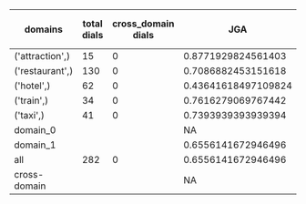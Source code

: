 | domains         |   total dials |   cross_domain dials | JGA                 | RSA                | TA                 | CDTA   |   total turns |   cross-domain turns |
|-----------------|---------------|----------------------|---------------------|--------------------|--------------------|--------|---------------|----------------------|
| ('attraction',) |            15 |                    0 | 0.8771929824561403  | 0.9502923976608186 | 0.9122807017543859 | NA     |            57 |                    0 |
| ('restaurant',) |           130 |                    0 | 0.7086882453151618  | 0.9136833536833527 | 0.8040885860306644 | NA     |           587 |                    0 |
| ('hotel',)      |            62 |                    0 | 0.43641618497109824 | 0.8276880607315389 | 0.5924855491329479 | NA     |           346 |                    0 |
| ('train',)      |            34 |                    0 | 0.7616279069767442  | 0.926923076923077  | 0.872093023255814  | NA     |           172 |                    0 |
| ('taxi',)       |            41 |                    0 | 0.7393939393939394  | 0.8747379454926627 | 0.8606060606060606 | NA     |           165 |                    0 |
| domain_0        |               |                      | NA                  | NA                 | NA                 | NA     |             0 |                    0 |
| domain_1        |               |                      | 0.6556141672946496  | 0.8897012493210198 | 0.7694046721929163 | NA     |          1327 |                    0 |
| all             |           282 |                    0 | 0.6556141672946496  | 0.8897012493210198 | 0.7694046721929163 | NA     |          1327 |                    0 |
| cross-domain    |               |                      | NA                  | NA                 | NA                 | NA     |             0 |                    0 |
